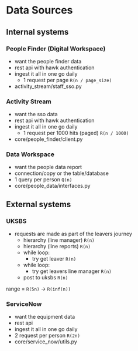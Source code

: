 # Data Sources

## Internal systems

### People Finder (Digital Workspace)

- want the people finder data
- rest api with hawk authentication
- ingest it all in one go daily
  - 1 request per page `R(n / page_size)`
- activity_stream/staff_sso.py

### Activity Stream

- want the sso data
- rest api with hawk authentication
- ingest it all in one go daily
  - 1 request per 1000 hits (paged) `R(n / 1000)`
- core/people_finder/client.py

### Data Workspace

- want the people data report
- connection/copy or the table/database
- 1 query per person `Q(n)`
- core/people_data/interfaces.py

## External systems

### UKSBS

- requests are made as part of the leavers journey
  - hierarchy (line manager) `R(n)`
  - hierarchy (line reports) `R(n)`
  - while loop:
    - try get leaver `R(n)`
  - while loop:
    - try get leavers line manager `R(n)`
  - post to uksbs `R(n)`

range = `R(5n)` -> `R(inf(n))`

### ServiceNow

- want the equipment data
- rest api
- ingest it all in one go daily
- 2 request per person `R(2n)`
- core/service_now/utils.py
